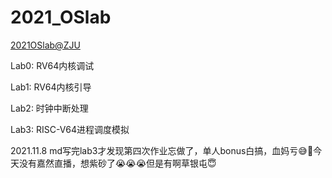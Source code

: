 # 2021_OSlab
[2021OSlab@ZJU](https://github.com/BestLarry/OS-LAB)

Lab0: RV64内核调试

Lab1: RV64内核引导

Lab2: 时钟中断处理

Lab3: RISC-V64进程调度模拟

   2021.11.8 md写完lab3才发现第四次作业忘做了，单人bonus白搞，血妈亏😅🤡今天没有嘉然直播，想紫砂了😭😭😭但是有啊草银屯😇
